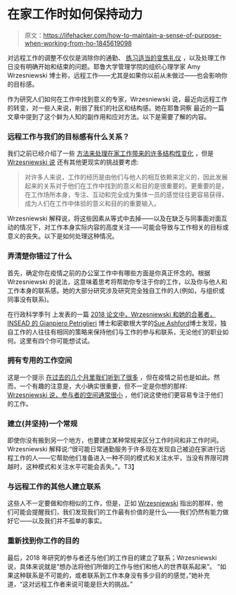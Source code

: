 # 在家工作时如何保持动力

> 原文：<https://lifehacker.com/how-to-maintain-a-sense-of-purpose-when-working-from-ho-1845619098>

对远程工作的调整不仅仅是消除你的通勤、 [练习适当的变焦礼仪](https://lifehacker.com/how-to-not-humiliate-yourself-during-a-zoom-call-1845424150) ，以及处理工作日没有明确开始和结束的问题。耶鲁大学管理学院的组织心理学家 Amy Wrzesniewski 博士称，远程工作——尤其是如果你以前从未做过——也会影响你的目标感。



作为研究人们如何在工作中找到意义的专家，Wrzesniewski 说，最近向远程工作的转变，对一些人来说，削弱了我们的社区和结构感。她在耶鲁洞察 最近的一篇文章中提到了这个鲜为人知的副作用和应对方法。以下是需要了解的内容。

### 远程工作与我们的目标感有什么关系？

我们之前已经介绍了一些 [方法来处理在家工作带来的许多结构性变化](https://lifehacker.com/how-to-create-a-designated-work-space-in-your-home-1842453861) ，但是 [Wrzesniewski 说](https://insights.som.yale.edu/insights/how-to-keep-your-sense-of-purpose-while-working-remotely) 还有其他更现实的挑战要考虑:

> 对许多人来说，工作的经历是由他们与他人的相互依赖来定义的，因此发展起来的关系对于他们在工作中找到的意义和目的是很重要的。更重要的是，在工作场所本身，专注、互动和完全成为集体一员的感觉往往更容易获得，成为人们在工作中体验的意义和目的的重要输入。

Wrzesniewski 解释说，将这些因素从等式中去掉——以及在缺乏与同事面对面互动的情况下，对工作本身实际内容的高度关注——可能会导致与工作相关的目标或意义的丧失。以下是如何处理这种情况。

### 弄清楚你错过了什么

首先，确定你在疫情之前的办公室工作中有哪些方面是你真正怀念的。根据 Wrzesniewski 的说法，这意味着思考将帮助你专注于你的工作，以及你与他人和工作本身的联系感。她的大部分研究涉及研究完全独自工作的人(例如，与组织或同事没有联系)。

在行政科学季刊 上发表的一篇 [2018 论文中，Wrzesniewski 和她的合著者，](https://spinup-000d1a-wp-offload-media.s3.amazonaws.com/faculty/wp-content/uploads/sites/6/2020/03/Petriglieri-Ashford-Wrzesniewski-2019.pdf)[INSEAD 的 Gianpiero Petriglieri](https://www.insead.edu/faculty-research/faculty/gianpiero-petriglieri) 博士和密歇根大学的[Sue Ashford](https://michiganross.umich.edu/faculty-research/faculty/sue-ashford)博士发现，独自工作的人往往有相同的策略来保持他们与工作的参与和联系，无论他们的职业如何。这里有四个你可能想试试。

### 拥有专用的工作空间

这是一个提示 [在过去的几个月里我们听到了很多](https://lifehacker.com/how-to-create-a-designated-work-space-in-your-home-1842453861) ，但在疫情之前也是如此。然而，一个有趣的注意是，大小确实很重要，但不一定是你想的那样: [Wrzesniewski 说，参与者的空间通常很小](https://insights.som.yale.edu/insights/how-to-keep-your-sense-of-purpose-while-working-remotely) ，他们说这使他们更容易专注于他们的工作。

### 建立(并坚持)一个常规

即使你没有搬到另一个地方，也要建立某种常规来区分工作时间和非工作时间。Wrzesniewski 解释说:“很可能日常通勤服务于许多现在发现自己被迫在家进行远程工作的人——它帮助他们准备进入一种不同的模式和关注水平，当没有界限可跨越时，这种模式和关注水平可能会丢失。”。T3】

### 与远程工作的其他人建立联系

这些人不一定要做和你相似的工作，但是，正如 [Wrzesniewski](https://insights.som.yale.edu/insights/how-to-keep-your-sense-of-purpose-while-working-remotely) 指出的那样，他们可能会提醒我们，我们发现我们的工作最有价值的是什么——我们仍然有能力做好它——以及我们并不孤单的事实。

### 重新找到你工作的目的

最后，2018 年研究的参与者还与他们的工作目的建立了联系；Wrzesniewski 说，具体来说就是“想办法将他们所做的工作与他们和他人的世界联系起来”。 “如果这种联系是不可能的，或者联系到工作本身没有多少目的的感觉，”她补充道，“这对远程工作者来说可能是巨大的挑战。”